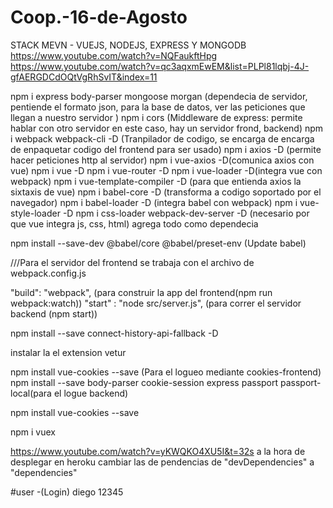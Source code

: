 # Coop.-16-de-Agosto

STACK MEVN - VUEJS, NODEJS, EXPRESS Y MONGODB
https://www.youtube.com/watch?v=NQFaukftHpg
https://www.youtube.com/watch?v=qc3aqxmEwEM&list=PLPl81lqbj-4J-gfAERGDCdOQtVgRhSvIT&index=11

npm i express body-parser mongoose morgan  (dependecia de servidor, pentiende el formato json, para la base de datos, ver las peticiones que llegan a nuestro servidor )
npm i cors (Middleware de express: permite hablar con otro servidor en este caso, hay un servidor frond, backend)
npm i webpack webpack-cli -D (Tranpilador de codigo, se encarga de encarga de enpaquetar codigo  del frontend para ser usado)
npm i axios -D (permite hacer peticiones http al servidor)
npm i vue-axios -D(comunica axios con vue)
npm i vue -D
npm i vue-router -D 
npm i vue-loader  -D(integra vue con webpack)
npm i vue-template-compiler -D (para que entienda axios la  sixtaxis de vue)
npm i babel-core -D (transforma a codigo soportado por el navegador)
npm i babel-loader -D (integra babel con webpack)
npm i vue-style-loader -D 
npm i css-loader webpack-dev-server -D (necesario por que vue integra js, css, html) agrega todo como dependecia 

npm install --save-dev @babel/core @babel/preset-env  (Update babel)

///Para el servidor del frontend se trabaja con el archivo de webpack.config.js

"build": "webpack",  (para construir la app del frontend(npm run webpack:watch))
"start" : "node src/server.js", (para correr el servidor backend (npm start))

npm install --save connect-history-api-fallback -D

instalar la el extension vetur

npm install vue-cookies --save (Para el logueo mediante cookies-frontend)
npm install --save body-parser cookie-session express passport passport-local(para el logue backend)

npm install vue-cookies --save

npm i vuex




https://www.youtube.com/watch?v=yKWQKO4XU5I&t=32s
a la hora de desplegar en heroku cambiar las de pendencias de "devDependencies" a  "dependencies"

#user -(Login)
diego 
12345
